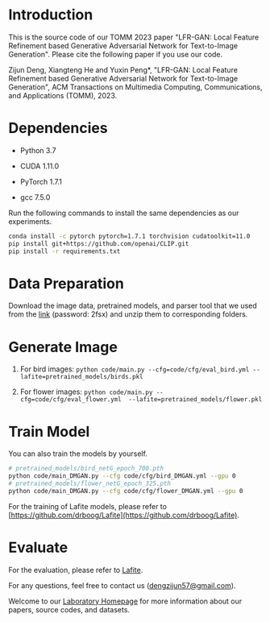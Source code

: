 # Introduction

This is the source code of our TOMM 2023 paper "LFR-GAN: Local Feature Refinement based Generative Adversarial Network for Text-to-Image Generation". Please cite the following paper if you use our code.

Zijun Deng, Xiangteng He and Yuxin Peng*, "LFR-GAN: Local Feature Refinement based Generative Adversarial Network for Text-to-Image Generation", ACM Transactions on Multimedia Computing, Communications, and Applications (TOMM), 2023.


# Dependencies

- Python 3.7

- CUDA 1.11.0

- PyTorch 1.7.1

- gcc 7.5.0

Run the following commands to install the same dependencies as our experiments.

```bash
conda install -c pytorch pytorch=1.7.1 torchvision cudatoolkit=11.0
pip install git+https://github.com/openai/CLIP.git
pip install -r requirements.txt
```


# Data Preparation

Download the image data, pretrained models, and parser tool that we used from the [link](https://pan.baidu.com/s/1Q9Vh2JTOTHnsjmKlyqum2g) (password: 2fsx) and unzip them to corresponding folders.


# Generate Image

1. For bird images: `python code/main.py --cfg=code/cfg/eval_bird.yml --lafite=pretrained_models/birds.pkl`

2. For flower images: `python code/main.py --cfg=code/cfg/eval_flower.yml  --lafite=pretrained_models/flower.pkl`


# Train Model

You can also train the models by yourself.
```bash
# pretrained_models/bird_netG_epoch_700.pth
python code/main_DMGAN.py --cfg code/cfg/bird_DMGAN.yml --gpu 0
# pretrained_models/flower_netG_epoch_325.pth
python code/main_DMGAN.py --cfg code/cfg/flower_DMGAN.yml --gpu 0
```

For the training of Lafite models, please refer to [https://github.com/drboog/Lafite](https://github.com/drboog/Lafite).

# Evaluate

For the evaluation, please refer to [Lafite](https://github.com/drboog/Lafite).


For any questions, feel free to contact us (dengzijun57@gmail.com).

Welcome to our [Laboratory Homepage](http://www.icst.pku.edu.cn/mipl/home/) for more information about our papers, source codes, and datasets.
